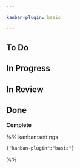 ```yaml
---

kanban-plugin: basic

---
```


## To Do



## In Progress



## In Review



## Done

**Complete**




%% kanban:settings
```
{"kanban-plugin":"basic"}
```
%%